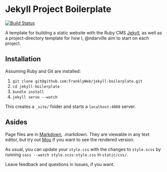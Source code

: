 Jekyll Project Boilerplate
==========================
[![Build Status](https://travis-ci.org/FranklyWeb/jekyll-boilerplate.svg)](https://travis-ci.org/FranklyWeb/jekyll-boilerplate?branch=master)

A template for building a static website with the Ruby CMS [Jekyll][jekyll], as well as a project-directory template for how I, @ndarville aim to start on each project.

## Installation

Assuming Ruby and Git are installed:

1. `git clone git@github.com:FranklyWeb/jekyll-boilerplate.git`
2. `cd jekyll-boilerplate`
3. `bundle install`
4. `jekyll serve --watch`

This creates a `_site/` folder and starts a `localhost:4000` server.

## Asides
Page files are in [Markdown][markdown], .markdown. They are viewable in any text editor, but try out [Mou][mou] if you want to see the rendered version.

As usual, you can update your `style.css` with the changes to `style.scss` by running `sass --watch style.scss:style.css` in `static/css/`.

Leave feedback and questions in Issues, if you want.


[jekyll]: http://jekyllrb.com
[markdown]: http://daringfireball.net/projects/markdown/
[mou]: http://mouapp.com/
